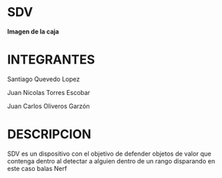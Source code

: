 # SDV

<b> Imagen de la caja </b> 
 

# INTEGRANTES
<p>Santiago Quevedo Lopez</p>
<p>Juan Nicolas Torres Escobar</p>
<p>Juan Carlos Oliveros Garzón</p>

# DESCRIPCION

<p>SDV es un dispositivo con el objetivo de defender objetos de valor que contenga dentro al detectar a alguien dentro de un rango disparando en este caso balas Nerf</p>
